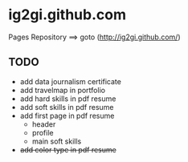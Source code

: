 ig2gi.github.com
================

Pages Repository  ==> goto (http://ig2gi.github.com/)

## TODO
* add data journalism certificate
* add travelmap in portfolio
* add hard skills in pdf resume
* add soft skills in pdf resume
* add first page in pdf resume
  * header
  * profile
  * main soft skills
* ~~add color type in pdf resume~~


